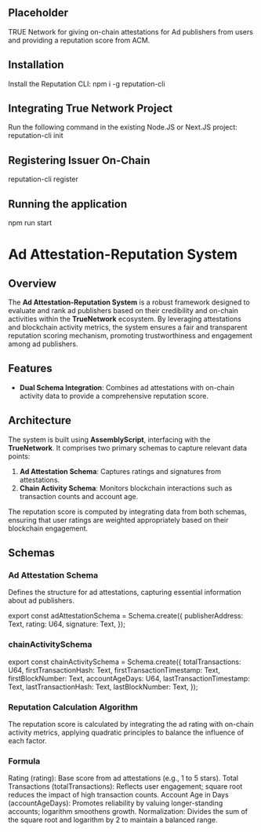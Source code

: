 ## Placeholder
TRUE Network for giving on-chain attestations for Ad publishers from users and providing a reputation score from ACM.


## Installation

Install the Reputation CLI:
npm i -g reputation-cli

## Integrating True Network Project
Run the following command in the existing Node.JS or Next.JS project:
reputation-cli init


## Registering Issuer On-Chain
reputation-cli register


## Running the application
npm run start

# Ad Attestation-Reputation System
## Overview

The **Ad Attestation-Reputation System** is a robust framework designed to evaluate and rank ad publishers based on their credibility and on-chain activities within the **TrueNetwork** ecosystem. By leveraging attestations and blockchain activity metrics, the system ensures a fair and transparent reputation scoring mechanism, promoting trustworthiness and engagement among ad publishers.

## Features

- **Dual Schema Integration**: Combines ad attestations with on-chain activity data to provide a comprehensive reputation score.

## Architecture

The system is built using **AssemblyScript**, interfacing with the **TrueNetwork**. It comprises two primary schemas to capture relevant data points:

1. **Ad Attestation Schema**: Captures ratings and signatures from attestations.
2. **Chain Activity Schema**: Monitors blockchain interactions such as transaction counts and account age.

The reputation score is computed by integrating data from both schemas, ensuring that user ratings are weighted appropriately based on their blockchain engagement.

## Schemas

### Ad Attestation Schema

Defines the structure for ad attestations, capturing essential information about ad publishers.


export const adAttestationSchema = Schema.create({
    publisherAddress: Text,
    rating: U64,
    signature: Text,
});



### chainActivitySchema 
 
export const chainActivitySchema = Schema.create({
    totalTransactions: U64,
    firstTransactionHash: Text,
    firstTransactionTimestamp: Text,
    firstBlockNumber: Text,
    accountAgeDays: U64,
    lastTransactionTimestamp: Text,
    lastTransactionHash: Text,
    lastBlockNumber: Text,
});

### Reputation Calculation Algorithm
The reputation score is calculated by integrating the ad rating with on-chain activity metrics, applying quadratic principles to balance the influence of each factor.


### Formula

Rating (rating): Base score from ad attestations (e.g., 1 to 5 stars).
Total Transactions (totalTransactions): Reflects user engagement; square root reduces the impact of high transaction counts.
Account Age in Days (accountAgeDays): Promotes reliability by valuing longer-standing accounts; logarithm smoothens growth.
Normalization: Divides the sum of the square root and logarithm by 2 to maintain a balanced range.




